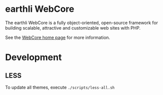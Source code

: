 # earthli WebCore

The earthli WebCore is a fully object-oriented, open-source framework for building scalable, attractive and customizable web sites with PHP.

See the [WebCore home page](https://www.earthli.com/software/webcore/) for more information.

# Development

## LESS

To update all themes, execute `./scripts/less-all.sh`
